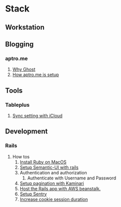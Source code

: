 # Stack

## Workstation

## Blogging

### aptro.me

1. [Why Ghost](blogging/why_ghost.md)
2. [How aptro.me is setup](blogging/aptro_me_setup.md)

## Tools

### Tableplus

1. [Sync setting with iCloud](tools/tableplus/sync_with_icloud.md)

## Development

### Rails

1. How tos
    1. [Install Ruby on MacOS](development/rails/install_ruby_on_macos.md)
    2. [Setup Semantic-UI with rails](development/rails/setup_semantic_ui.md)
    3. Authentication and authorization
        1. Authenticate with Username and Password
    4. [Setup pagination with Kaminari](development/rails/setup_pagination_kaminari.md)
    5. [Host the Rails app with AWS beanstalk.](development/rails/host_with_aws_beanstalk.md)
    6. [Setup Sentry](development/rails/setup_sentry.md)
    7. [Increase cookie session duration](development/rails/increase_cookie_session_duration.md)
